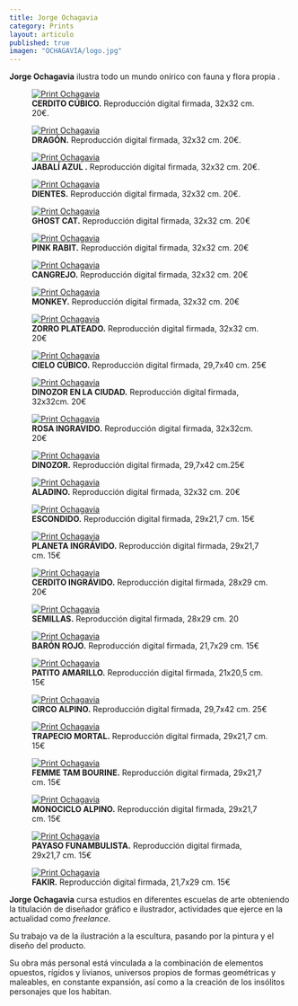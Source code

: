 ```yaml
---
title: Jorge Ochagavia
category: Prints
layout: articulo
published: true
imagen: "OCHAGAVIA/logo.jpg"
---
```


**Jorge Ochagavia** ilustra todo un mundo onírico con fauna y flora propia .

<div class="figure-group">
<figure>
	<a href="/images/OCHAGAVIA/CERDITO CUBICO.jpg"><img src="/images/OCHAGAVIA/CERDITO CUBICO.jpg" alt="Print Ochagavia"></a>
	<figcaption><b>CERDITO CÚBICO.</b>
	Reproducción digital firmada, 32x32 cm. 20€.</figcaption>
</figure>

<figure>
	<a href="/images/OCHAGAVIA/DRAGON.jpg"><img src="/images/OCHAGAVIA/DRAGON.jpg" alt="Print Ochagavia"></a>
	<figcaption><b>DRAGÓN.</b>
	Reproducción digital firmada, 32x32 cm. 20€.</figcaption>
</figure>

<figure>
	<a href="/images/OCHAGAVIA/JABALI AZUL.jpg"><img src="/images/OCHAGAVIA/JABALI AZUL.jpg" alt="Print Ochagavia"></a>
	<figcaption><b>JABALÍ AZUL .</b>
  Reproducción digital firmada, 32x32 cm. 20€.</figcaption>
	</figcaption>
</figure>

<figure>
	<a href="/images/OCHAGAVIA/DIENTES.jpg"><img src="/images/OCHAGAVIA/DIENTES.jpg" alt="Print Ochagavia"></a>
	<figcaption> <b>DIENTES.</b>
	Reproducción digital firmada, 32x32 cm. 20€.</figcaption>
</figure>

<figure>
	<a href="/images/OCHAGAVIA/GHOST CAT.jpg"><img src="/images/OCHAGAVIA/GHOST CAT.jpg" alt="Print Ochagavia"></a>
	<figcaption><b>GHOST CAT.</b>
	Reproducción digital firmada, 32x32 cm. 20€</figcaption>
</figure>

<figure>
	<a href="/images/OCHAGAVIA/PINK RABIT.jpg"><img src="/images/OCHAGAVIA/PINK RABIT.jpg" alt="Print Ochagavia"></a>
	<figcaption><b>PINK RABIT.</b>
	Reproducción digital firmada, 32x32 cm. 20€</figcaption>
</figure>

<figure>
	<a href="/images/OCHAGAVIA/CANGREJO.jpg"><img src="/images/OCHAGAVIA/CANGREJO.jpg" alt="Print Ochagavia"></a>
	<figcaption><b>CANGREJO.</b>
	   Reproducción digital firmada, 32x32 cm. 20€</figcaption>
</figure>

<figure>
	<a href="/images/OCHAGAVIA/MONKEY.jpg"><img src="/images/OCHAGAVIA/MONKEY.jpg" alt="Print Ochagavia"></a>
	<figcaption><b>MONKEY.</b>
	Reproducción digital firmada, 32x32 cm. 20€</figcaption>
</figure>

<figure>
	<a href="/images/OCHAGAVIA/ZORRO PLATEADO.jpg"><img src="/images/OCHAGAVIA/ZORRO PLATEADO.jpg" alt="Print Ochagavia"></a>
	<figcaption><b>ZORRO PLATEADO.</b>
	Reproducción digital firmada, 32x32 cm. 20€</figcaption>
</figure>

<figure>
	<a href="/images/OCHAGAVIA/CIELO CUBICO.jpg"><img src="/images/OCHAGAVIA/CIELO CUBICO.jpg" alt="Print Ochagavia"></a>
	<figcaption><b>CIELO CÚBICO.</b>
	Reproducción digital firmada, 29,7x40 cm. 25€</figcaption>
	</figcaption>
</figure>

<figure>
	<a href="/images/OCHAGAVIA/DINOZOR EN LA CIUDAD.jpg"><img src="/images/OCHAGAVIA/DINOZOR EN LA CIUDAD.jpg" alt="Print Ochagavia"></a>
	<figcaption><b>DINOZOR EN LA CIUDAD.</b>
 Reproducción digital firmada, 32x32cm. 20€</figcaption>
</figure>

<figure>
	<a href="/images/OCHAGAVIA/ROSA INGRAVIDO.jpg"><img src="/images/OCHAGAVIA/ROSA INGRAVIDO.jpg" alt="Print Ochagavia"></a>
	<figcaption><b>ROSA INGRAVIDO.</b>
	Reproducción digital firmada, 32x32cm. 20€</figcaption>
</figure>

<figure>
	<a href="/images/OCHAGAVIA/DINOZOR.jpg"><img src="/images/OCHAGAVIA/DINOZOR.jpg" alt="Print Ochagavia"></a>
	<figcaption><b>DINOZOR.</b>
	Reproducción digital firmada, 29,7x42 cm.25€</figcaption>
</figure>

<figure>
	<a href="/images/OCHAGAVIA/ALADINO.jpg"><img src="/images/OCHAGAVIA/ALADINO.jpg" alt="Print Ochagavia"></a>
	<figcaption><b>ALADINO.</b>
Reproducción digital firmada, 32x32 cm. 20€</figcaption>
</figure>

<figure>
	<a href="/images/OCHAGAVIA/ESCONDIDO.jpg"><img src="/images/OCHAGAVIA/ESCONDIDO.jpg" alt="Print Ochagavia"></a>
	<figcaption><b>ESCONDIDO.</b>
Reproducción digital firmada, 29x21,7 cm. 15€</figcaption>
</figure>

<figure>
	<a href="/images/OCHAGAVIA/PLANETA INGRAVIDO.jpg"><img src="/images/OCHAGAVIA/PLANETA INGRAVIDO.jpg" alt="Print Ochagavia"></a>
	<figcaption><b>PLANETA INGRÁVIDO.</b>
Reproducción digital firmada, 29x21,7 cm. 15€</figcaption>
</figure>
	
<figure>
	<a href="/images/OCHAGAVIA/CERDITO INGRAVIDO.jpg"><img src="/images/OCHAGAVIA/CERDITO INGRAVIDO.jpg" alt="Print Ochagavia"></a>
	<figcaption><b>CERDITO INGRÁVIDO.</b>
	  Reproducción digital firmada, 28x29 cm. 20€</figcaption>
</figure>

<figure>
	<a href="/images/OCHAGAVIA/SEMILLAS.jpg"><img src="/images/OCHAGAVIA/SEMILLAS.jpg" alt="Print Ochagavia"></a>
	<figcaption><b>SEMILLAS.</b>
	  Reproducción digital firmada, 28x29 cm. 20</figcaption>
</figure>

<figure>
	<a href="/images/OCHAGAVIA/BARON ROJO.jpg"><img src="/images/OCHAGAVIA/BARON ROJO.jpg" alt="Print Ochagavia"></a>
	<figcaption><b>BARÓN ROJO.</b>
	  Reproducción digital firmada, 21,7x29 cm. 15€</figcaption>
</figure>

<figure>
	<a href="/images/OCHAGAVIA/PATITO AMARILLO.jpg"><img src="/images/OCHAGAVIA/PATITO AMARILLO.jpg" alt="Print Ochagavia"></a>
	<figcaption><b>PATITO AMARILLO.</b>
	  Reproducción digital firmada, 21x20,5 cm. 15€</figcaption>
</figure>

<figure>
	<a href="/images/OCHAGAVIA/CIRCO ALPINO.jpg"><img src="/images/OCHAGAVIA/CIRCO ALPINO.jpg" alt="Print Ochagavia"></a>
	<figcaption><b>CIRCO ALPINO.</b>
	  Reproducción digital firmada, 29,7x42 cm. 25€</figcaption>
</figure>


<figure>
	<a href="/images/OCHAGAVIA/TRAPECIO MORTAL.jpg"><img src="/images/OCHAGAVIA/TRAPECIO MORTAL.jpg" alt="Print Ochagavia"></a>
	<figcaption><b>TRAPECIO MORTAL.</b>
	  Reproducción digital firmada, 29x21,7 cm. 15€</figcaption>
</figure>

<figure>
	<a href="/images/OCHAGAVIA/FEMME TAM BOURINE.jpg"><img src="/images/OCHAGAVIA/FEMME TAM BOURINE.jpg" alt="Print Ochagavia"></a>
	<figcaption><b>FEMME TAM BOURINE.</b>
	  Reproducción digital firmada, 29x21,7 cm. 15€</figcaption>
</figure>

<figure>
	<a href="/images/OCHAGAVIA/MONOCICLO ALPINO.jpg"><img src="/images/OCHAGAVIA/MONOCICLO ALPINO.jpg" alt="Print Ochagavia"></a>
	<figcaption><b>MONOCICLO ALPINO.</b>
	  Reproducción digital firmada, 29x21,7 cm. 15€</figcaption>
</figure>
</div>

<div class="figure-group">
<figure>
	<a href="/images/OCHAGAVIA/PAYASO FUNAMBULISTA.jpg"><img src="/images/OCHAGAVIA/PAYASO FUNAMBULISTA.jpg" alt="Print Ochagavia"></a>
	<figcaption><b>PAYASO FUNAMBULISTA.</b>
	  Reproducción digital firmada, 29x21,7 cm. 15€</figcaption>
</figure>

<figure>
	<a href="/images/OCHAGAVIA/FAKIR.jpg"><img src="/images/OCHAGAVIA/FAKIR.jpg" alt="Print Ochagavia"></a>
	<figcaption><b>FAKIR.</b>
	  Reproducción digital firmada, 21,7x29 cm. 15€</figcaption>
</figure>
</div>

**Jorge Ochagavia** cursa estudios en diferentes escuelas de arte obteniendo la titulación de diseñador gráfico e ilustrador, actividades que ejerce en la actualidad como _freelance_.

Su trabajo va de la ilustración a la escultura, pasando por la pintura y el diseño del producto.
 
Su obra más personal está vinculada a la combinación de elementos opuestos, rígidos y livianos, universos propios de formas geométricas y maleables, en constante expansión, así como a la creación de los insólitos personajes que los habitan.
